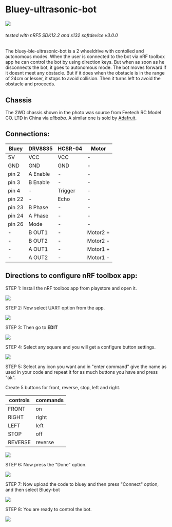 # Bluey-ultrasonic-bot 

![](photos/bluey-bot1.jpg) 

###### _tested with nRF5 SDK12.2 and s132 softdevice v3.0.0_
  
The bluey-ble-ultrasonic-bot is a 2 wheeldrive with contolled and autonomous modes. When the user is connected to the bot via nRF toolbox app he can control the bot by using direction keys. But when as soon as he disconnects the bot, it goes to autonomous mode. The bot moves forward if it doesnt meet any obstacle. But if it does when the obstacle is in the range of 24cm or lesser, it stops to avoid collision. Then it turns left to avoid the obstacle and proceeds.

## Chassis

The 2WD chassis shown in the photo was source from Feetech RC Model CO. LTD in China via *alibaba*. A similar one is sold by [Adafruit](https://www.adafruit.com/product/2939).

## Connections: 

**Bluey**| **DRV8835**| **HCSR-04**| **Motor**
-----|-------|-----|-----
5V|VCC|VCC|-
GND|GND|GND|-
pin 2|A Enable|-|-
pin 3|B Enable|-|-
pin 4|-|Trigger|-
pin 22|-|Echo|-
pin 23|B Phase|-|-
pin 24|A Phase|-|-
pin 26|Mode|-|-
-|B OUT1|-|Motor2 +
-|B OUT2|-|Motor2 -
-|A OUT1|-|Motor1 +
-|A OUT2|-|Motor1 -

## Directions to configure nRF toolbox app:

STEP 1:
Install the nRF toolbox app from playstore and open it.

![](photos/install.jpg)

STEP 2:
Now select UART option from the app.

![](photos/select.jpg)

STEP 3:
Then go to **EDIT** 

![](photos/edit.jpg)

STEP 4:
Select any square and you will get a configure button settings.

![](photos/square.jpg)

STEP 5:
Select any icon you want and in "enter command" give the name as used in your code and repeat it for as much buttons you have and press "ok". 

Create 5 buttons for front, reverse, stop, left and right.

**controls**|**commands**
--------|--------
FRONT|on
RIGHT|right
LEFT|left
STOP|off
REVERSE|reverse

 ![](photos/command.jpg)

STEP 6:
Now press the "Done" option.

![](photos/control.jpg)
 
STEP 7:
Now upload the code to bluey and then press "Connect" option, and then select Bluey-bot 

![](photos/connect.jpg)


STEP 8:
You are ready to control the bot. 

![](photos/blueybotscreenshot.jpg)





